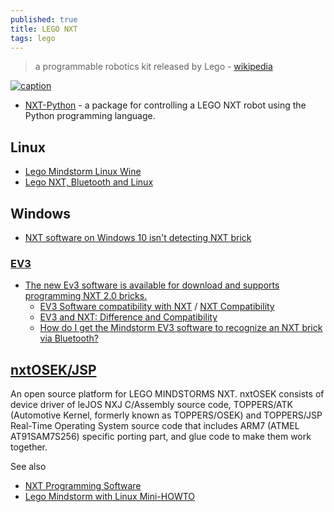 ```yaml
---
published: true
title: LEGO NXT
tags: lego
---
```

> a programmable robotics kit released by Lego - [wikipedia](https://en.wikipedia.org/wiki/Lego_Mindstorms_NXT)

[![caption](http://robotsquare.com/wp-content/uploads/2013/07/rcxnxtev3-550x198.jpg)](http://robotsquare.com/2013/07/16/ev3-nxt-compatibility/)

- [NXT-Python](https://github.com/schodet/nxt-python) - a package for controlling a LEGO NXT robot using the Python programming language.

## Linux
- [Lego Mindstorm Linux Wine](https://visitawinery.info/l-wine/lego-mindstorm-linux-wine.html)
- [Lego NXT, Bluetooth and Linux](https://www.cs.uleth.ca/~benkoczi/3720/data/NXT_Bluetooth_handout-jeremy.pdf)


## Windows
- [NXT software on Windows 10 isn't detecting NXT brick](https://bricks.stackexchange.com/questions/14831/nxt-software-on-windows-10-isnt-detecting-nxt-brick)

### [EV3](https://education.lego.com/en-us/downloads/mindstorms-ev3/software)
- [The new Ev3 software is available for download and supports programming NXT 2.0 bricks.](https://superuser.com/questions/364864/is-it-possible-to-run-nxt-g-software-under-linux-using-wine/640969#640969)
	- [EV3 Software compatibility with NXT](http://www.legoengineering.com/ev3-software-compatibility-with-nxt/) / [NXT Compatibility](https://education.lego.com/en-us/product-resources/mindstorms-ev3/troubleshooting/faqs)
    - [EV3 and NXT: Difference and Compatibility](http://robotsquare.com/2013/07/16/ev3-nxt-compatibility/)
    - [How do I get the Mindstorm EV3 software to recognize an NXT brick via Bluetooth?](https://bricks.stackexchange.com/questions/4523/how-do-i-get-the-mindstorm-ev3-software-to-recognize-an-nxt-brick-via-bluetooth)

## [nxtOSEK/JSP](http://lejos-osek.sourceforge.net/)
An open source platform for LEGO MINDSTORMS NXT. nxtOSEK consists of device driver of leJOS NXJ C/Assembly source code, TOPPERS/ATK (Automotive Kernel, formerly known as TOPPERS/OSEK) and TOPPERS/JSP Real-Time Operating System source code that includes ARM7 (ATMEL AT91SAM7S256) specific porting part, and glue code to make them work together. 


See also
- [NXT Programming Software](http://www.teamhassenplug.org/NXT/NXTSoftware.html)
- [Lego Mindstorm with Linux Mini-HOWTO](https://tldp.org/HOWTO/Lego/)

